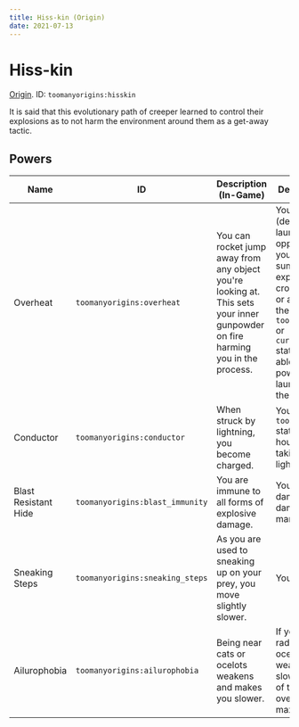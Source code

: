 ```yaml
---
title: Hiss-kin (Origin)
date: 2021-07-13
---
```

# Hiss-kin

[Origin](../misc/origins.md). ID: `toomanyorigins:hisskin`

It is said that this evolutionary path of creeper learned to control their explosions as to not harm the environment around them as a get-away tactic.

## Powers

Name | ID | Description (In-Game) | Description (Detailed)
-----|----|-----------------------|------------------------
Overheat | `toomanyorigins:overheat` | You can rocket jump away from any object you're looking at. This sets your inner gunpowder on fire harming you in the process. | Your active power (default: G) lets you launch yourself in the opposite direction you're facing while summoning an explosion if your crosshair is on a block or an entity. If you have the `toomanyorigins:charged` or `cursedorigins:charged` status effect you are able to create a more powerful explosion and launch yourself at 1.5x the regular amount.
Conductor | `toomanyorigins:conductor` | When struck by lightning, you become charged. | You gain the `toomanyorigins:charged` status effect for a 1 hour duration upon taking damage from lightning.
Blast Resistant Hide | `toomanyorigins:blast_immunity` | You are immune to all forms of explosive damage. | You do not take damage from all damage sources marked as explosive.
Sneaking Steps | `toomanyorigins:sneaking_steps` | As you are used to sneaking up on your prey, you move slightly slower. | You move 5% slower.
Ailurophobia | `toomanyorigins:ailurophobia` | Being near cats or ocelots weakens and makes you slower. | If you're within 5 blocks radius of a cat or ocelot, you get weakness and slowness. The duration of the effect increases over time, with a maximum of 2 minutes.